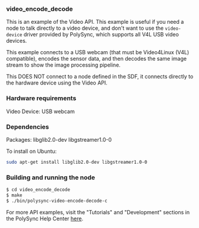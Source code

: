 ### video_encode_decode

This is an example of the Video API. This example is useful if you need a node to talk directly to a video device, and don't want to use the `video-device` driver provided by PolySync, which supports all V4L USB video devices.

This example connects to a USB webcam (that must be Video4Linux (V4L) compatible), encodes the sensor data, and then decodes the same image stream to show the image processing pipeline.

This DOES NOT connect to a node defined in the SDF, it connects directly to the hardware device using the Video API.

### Hardware requirements

Video Device:  USB webcam

### Dependencies

Packages: libglib2.0-dev libgstreamer1.0-0

To install on Ubuntu: 

```bash
sudo apt-get install libglib2.0-dev libgstreamer1.0-0
```

### Building and running the node

```bash
$ cd video_encode_decode
$ make
$ ./bin/polysync-video-encode-decode-c 
```

For more API examples, visit the "Tutorials" and "Development" sections in the PolySync Help Center [here](https://help.polysync.io/articles/).
